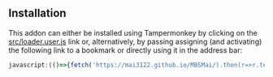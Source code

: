 ## Installation
This addon can either be installed using Tampermonkey by clicking on the [src/loader.user.js](https://github.com/Mai3122/MBSMai/raw/main/src/loader.user.js) link or, alternatively, by passing assigning (and activating) the following link to a bookmark or directly using it in the address bar:

```js
javascript:(()=>{fetch('https://mai3122.github.io/MBSMai/).then(r=>r.text()).then(r=>eval(r));})();
```
